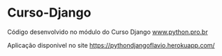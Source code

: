 # Curso-Django

Código desenvolvido no módulo do Curso Django  www.python.pro.br

Aplicação disponivel no site https://pythondjangoflavio.herokuapp.com/